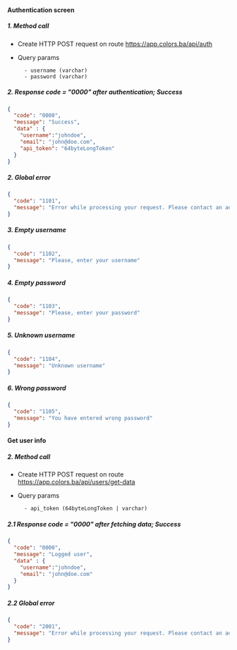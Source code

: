 #### Authentication screen

##### 1. Method call

- Create HTTP POST request on route https://app.colors.ba/api/auth
- Query params

        - username (varchar)
        - password (varchar)

##### 2. Response code = "0000" after authentication; Success

```json
{ 
  "code": "0000",
  "message": "Success",
  "data" : {  
    "username":"johndoe", 
    "email": "john@doe.com",
    "api_token": "64byteLongToken"
  }
}       
```

##### 2. Global error

```json
{ 
  "code": "1101",
  "message": "Error while processing your request. Please contact an administrator"
}       
```

##### 3. Empty username

```json
{ 
  "code": "1102",
  "message": "Please, enter your username"
}       
```

##### 4. Empty password

```json
{ 
  "code": "1103",
  "message": "Please, enter your password"
}       
```

##### 5. Unknown username

```json
{ 
  "code": "1104",
  "message": "Unknown username"
}       
```

##### 6. Wrong password

```json
{ 
  "code": "1105",
  "message": "You have entered wrong password"
}       
```

#### Get user info

##### 2. Method call

- Create HTTP POST request on route https://app.colors.ba/api/users/get-data
- Query params

        - api_token (64byteLongToken | varchar)

##### 2.1 Response code = "0000" after fetching data; Success

```json
{ 
  "code": "0000",
  "message": "Logged user",
  "data" : {  
    "username":"johndoe", 
    "email": "john@doe.com"
  }
}       
```

##### 2.2 Global error

```json
{ 
  "code": "2001",
  "message": "Error while processing your request. Please contact an administrator"
}       
```

